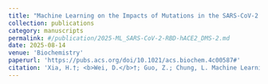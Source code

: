 ```yaml
---
title: "Machine Learning on the Impacts of Mutations in the SARS-CoV-2 Spike RBD on Binding Affinity to Human ACE2 Based on Deep Mutational Scanning Data"
collection: publications
category: manuscripts
permalink: #/publication/2025-ML_SARS-CoV-2-RBD-hACE2_DMS-2.md
date: 2025-08-14
venue: 'Biochemistry'
paperurl: 'https://pubs.acs.org/doi/10.1021/acs.biochem.4c00587#'
citation: 'Xia, H.†; <b>Wei, D.</b>†; Guo, Z.; Chung, L. Machine Learning on the Impacts of Mutations in the SARS-CoV-2 Spike RBD on Binding Affinity to Human ACE2 Based on Deep Mutational Scanning Data. <i>Biochemistry</i>. <b>2025</b>, <i>64</i>, 3790-3800.'
---
```


